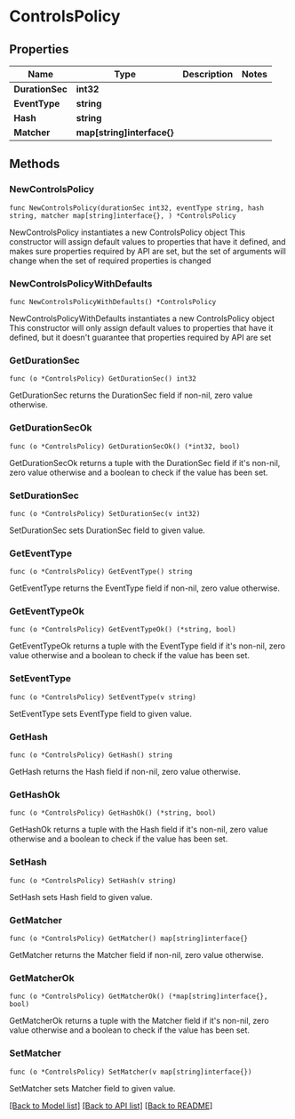 # ControlsPolicy

## Properties

Name | Type | Description | Notes
------------ | ------------- | ------------- | -------------
**DurationSec** | **int32** |  | 
**EventType** | **string** |  | 
**Hash** | **string** |  | 
**Matcher** | **map[string]interface{}** |  | 

## Methods

### NewControlsPolicy

`func NewControlsPolicy(durationSec int32, eventType string, hash string, matcher map[string]interface{}, ) *ControlsPolicy`

NewControlsPolicy instantiates a new ControlsPolicy object
This constructor will assign default values to properties that have it defined,
and makes sure properties required by API are set, but the set of arguments
will change when the set of required properties is changed

### NewControlsPolicyWithDefaults

`func NewControlsPolicyWithDefaults() *ControlsPolicy`

NewControlsPolicyWithDefaults instantiates a new ControlsPolicy object
This constructor will only assign default values to properties that have it defined,
but it doesn't guarantee that properties required by API are set

### GetDurationSec

`func (o *ControlsPolicy) GetDurationSec() int32`

GetDurationSec returns the DurationSec field if non-nil, zero value otherwise.

### GetDurationSecOk

`func (o *ControlsPolicy) GetDurationSecOk() (*int32, bool)`

GetDurationSecOk returns a tuple with the DurationSec field if it's non-nil, zero value otherwise
and a boolean to check if the value has been set.

### SetDurationSec

`func (o *ControlsPolicy) SetDurationSec(v int32)`

SetDurationSec sets DurationSec field to given value.


### GetEventType

`func (o *ControlsPolicy) GetEventType() string`

GetEventType returns the EventType field if non-nil, zero value otherwise.

### GetEventTypeOk

`func (o *ControlsPolicy) GetEventTypeOk() (*string, bool)`

GetEventTypeOk returns a tuple with the EventType field if it's non-nil, zero value otherwise
and a boolean to check if the value has been set.

### SetEventType

`func (o *ControlsPolicy) SetEventType(v string)`

SetEventType sets EventType field to given value.


### GetHash

`func (o *ControlsPolicy) GetHash() string`

GetHash returns the Hash field if non-nil, zero value otherwise.

### GetHashOk

`func (o *ControlsPolicy) GetHashOk() (*string, bool)`

GetHashOk returns a tuple with the Hash field if it's non-nil, zero value otherwise
and a boolean to check if the value has been set.

### SetHash

`func (o *ControlsPolicy) SetHash(v string)`

SetHash sets Hash field to given value.


### GetMatcher

`func (o *ControlsPolicy) GetMatcher() map[string]interface{}`

GetMatcher returns the Matcher field if non-nil, zero value otherwise.

### GetMatcherOk

`func (o *ControlsPolicy) GetMatcherOk() (*map[string]interface{}, bool)`

GetMatcherOk returns a tuple with the Matcher field if it's non-nil, zero value otherwise
and a boolean to check if the value has been set.

### SetMatcher

`func (o *ControlsPolicy) SetMatcher(v map[string]interface{})`

SetMatcher sets Matcher field to given value.



[[Back to Model list]](../README.md#documentation-for-models) [[Back to API list]](../README.md#documentation-for-api-endpoints) [[Back to README]](../README.md)


